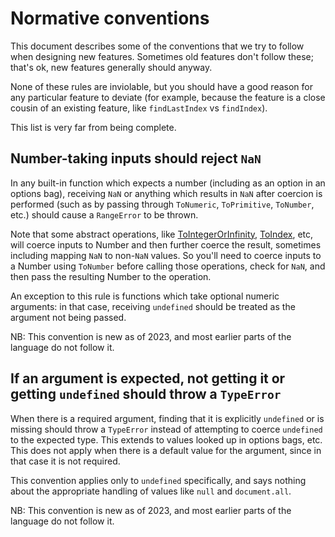 # Normative conventions

This document describes some of the conventions that we try to follow when designing new features. Sometimes old features don't follow these; that's ok, new features generally should anyway.

None of these rules are inviolable, but you should have a good reason for any particular feature to deviate (for example, because the feature is a close cousin of an existing feature, like `findLastIndex` vs `findIndex`).

This list is very far from being complete.

## Number-taking inputs should reject `NaN`

In any built-in function which expects a number (including as an option in an options bag), receiving `NaN` or anything which results in `NaN` after coercion is performed (such as by passing through `ToNumeric`, `ToPrimitive`, `ToNumber`, etc.) should cause a `RangeError` to be thrown.

Note that some abstract operations, like [ToIntegerOrInfinity](https://tc39.es/ecma262/multipage/abstract-operations.html#sec-tointegerorinfinity), [ToIndex](https://tc39.es/ecma262/multipage/abstract-operations.html#sec-toindex), etc, will coerce inputs to Number and then further coerce the result, sometimes including mapping `NaN` to non-`NaN` values. So you'll need to coerce inputs to a Number using `ToNumber` before calling those operations, check for `NaN`, and then pass the resulting Number to the operation.

An exception to this rule is functions which take optional numeric arguments: in that case, receiving `undefined` should be treated as the argument not being passed.

NB: This convention is new as of 2023, and most earlier parts of the language do not follow it.

## If an argument is expected, not getting it or getting `undefined` should throw a `TypeError`

When there is a required argument, finding that it is explicitly `undefined` or is missing should throw a `TypeError` instead of attempting to coerce `undefined` to the expected type. This extends to values looked up in options bags, etc. This does not apply when there is a default value for the argument, since in that case it is not required.

This convention applies only to `undefined` specifically, and says nothing about the appropriate handling of values like `null` and `document.all`.

NB: This convention is new as of 2023, and most earlier parts of the language do not follow it.
